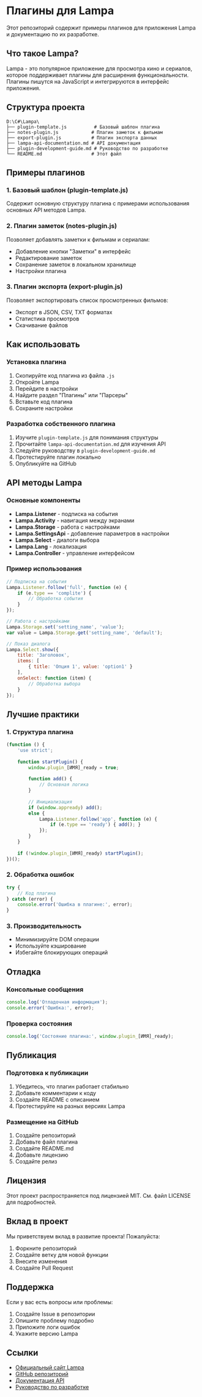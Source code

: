 # Плагины для Lampa

Этот репозиторий содержит примеры плагинов для приложения Lampa и документацию по их разработке.

## Что такое Lampa?

Lampa - это популярное приложение для просмотра кино и сериалов, которое поддерживает плагины для расширения функциональности. Плагины пишутся на JavaScript и интегрируются в интерфейс приложения.

## Структура проекта

```
D:\C#\Lampa\
├── plugin-template.js          # Базовый шаблон плагина
├── notes-plugin.js            # Плагин заметок к фильмам
├── export-plugin.js           # Плагин экспорта данных
├── lampa-api-documentation.md # API документация
├── plugin-development-guide.md # Руководство по разработке
└── README.md                  # Этот файл
```

## Примеры плагинов

### 1. Базовый шаблон (plugin-template.js)
Содержит основную структуру плагина с примерами использования основных API методов Lampa.

### 2. Плагин заметок (notes-plugin.js)
Позволяет добавлять заметки к фильмам и сериалам:
- Добавление кнопки "Заметки" в интерфейс
- Редактирование заметок
- Сохранение заметок в локальном хранилище
- Настройки плагина

### 3. Плагин экспорта (export-plugin.js)
Позволяет экспортировать список просмотренных фильмов:
- Экспорт в JSON, CSV, TXT форматах
- Статистика просмотров
- Скачивание файлов

## Как использовать

### Установка плагина
1. Скопируйте код плагина из файла `.js`
2. Откройте Lampa
3. Перейдите в настройки
4. Найдите раздел "Плагины" или "Парсеры"
5. Вставьте код плагина
6. Сохраните настройки

### Разработка собственного плагина
1. Изучите `plugin-template.js` для понимания структуры
2. Прочитайте `lampa-api-documentation.md` для изучения API
3. Следуйте руководству в `plugin-development-guide.md`
4. Протестируйте плагин локально
5. Опубликуйте на GitHub

## API методы Lampa

### Основные компоненты
- **Lampa.Listener** - подписка на события
- **Lampa.Activity** - навигация между экранами
- **Lampa.Storage** - работа с настройками
- **Lampa.SettingsApi** - добавление параметров в настройки
- **Lampa.Select** - диалоги выбора
- **Lampa.Lang** - локализация
- **Lampa.Controller** - управление интерфейсом

### Пример использования
```javascript
// Подписка на события
Lampa.Listener.follow('full', function (e) {
    if (e.type == 'complite') {
        // Обработка события
    }
});

// Работа с настройками
Lampa.Storage.set('setting_name', 'value');
var value = Lampa.Storage.get('setting_name', 'default');

// Показ диалога
Lampa.Select.show({
    title: 'Заголовок',
    items: [
        { title: 'Опция 1', value: 'option1' }
    ],
    onSelect: function (item) {
        // Обработка выбора
    }
});
```

## Лучшие практики

### 1. Структура плагина
```javascript
(function () {
    'use strict';
    
    function startPlugin() {
        window.plugin_[ИМЯ]_ready = true;
        
        function add() {
            // Основная логика
        }
        
        // Инициализация
        if (window.appready) add(); 
        else {
            Lampa.Listener.follow('app', function (e) {
                if (e.type == 'ready') { add(); }
            });
        }
    }
    
    if (!window.plugin_[ИМЯ]_ready) startPlugin();
})();
```

### 2. Обработка ошибок
```javascript
try {
    // Код плагина
} catch (error) {
    console.error('Ошибка в плагине:', error);
}
```

### 3. Производительность
- Минимизируйте DOM операции
- Используйте кэширование
- Избегайте блокирующих операций

## Отладка

### Консольные сообщения
```javascript
console.log('Отладочная информация');
console.error('Ошибка:', error);
```

### Проверка состояния
```javascript
console.log('Состояние плагина:', window.plugin_[ИМЯ]_ready);
```

## Публикация

### Подготовка к публикации
1. Убедитесь, что плагин работает стабильно
2. Добавьте комментарии к коду
3. Создайте README с описанием
4. Протестируйте на разных версиях Lampa

### Размещение на GitHub
1. Создайте репозиторий
2. Добавьте файл плагина
3. Создайте README.md
4. Добавьте лицензию
5. Создайте релиз

## Лицензия

Этот проект распространяется под лицензией MIT. См. файл LICENSE для подробностей.

## Вклад в проект

Мы приветствуем вклад в развитие проекта! Пожалуйста:

1. Форкните репозиторий
2. Создайте ветку для новой функции
3. Внесите изменения
4. Создайте Pull Request

## Поддержка

Если у вас есть вопросы или проблемы:

1. Создайте Issue в репозитории
2. Опишите проблему подробно
3. Приложите логи ошибок
4. Укажите версию Lampa

## Ссылки

- [Официальный сайт Lampa](http://lampa.mx/)
- [GitHub репозиторий](https://github.com/your-username/lampa-plugins)
- [Документация API](lampa-api-documentation.md)
- [Руководство по разработке](plugin-development-guide.md)
